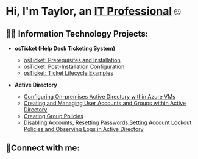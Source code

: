 <h1>Hi, I'm Taylor, an <a href="https://www.linkedin.com/in/taylor-harris-49583278">IT Professional</a>☺</h1>

<h2>👨‍💻 Information Technology Projects:</h2>

- <b>osTicket (Help Desk Ticketing System)</b>
  - [osTicket: Prerequisites and Installation](https://github.com/harrisbrionnat/osticket-prereqs)
  - [osTicket: Post-Installation Configuration](https://github.com/harrisbrionnat/post-install-config)
  - [osTicket: Ticket Lifecycle Examples](https://github.com/harrisbrionnat/ticket-lifecycle)

- <b>Active Directory</b>
  - [Configuring On-premises Active Directory within Azure VMs](https://github.com/harrisbrionnat/configure-ad)
  - [Creating and Managing User Accounts and Groups within Active Directory](https://github.com/harrisbrionnat/user-group-ad)
  - [Creating Group Policies](https://github.com/harrisbrionnat/group-policies)
  - [Disabling Accounts, Resetting Passwords,Setting Account Lockout Policies and Observing Logs in Active Directory]()

<h2>🤳Connect with me:</h2>


